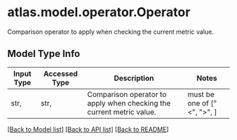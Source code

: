 # atlas.model.operator.Operator

Comparison operator to apply when checking the current metric value.

## Model Type Info
Input Type | Accessed Type | Description | Notes
------------ | ------------- | ------------- | -------------
str,  | str,  | Comparison operator to apply when checking the current metric value. | must be one of ["<", ">", ] 

[[Back to Model list]](../../README.md#documentation-for-models) [[Back to API list]](../../README.md#documentation-for-api-endpoints) [[Back to README]](../../README.md)

